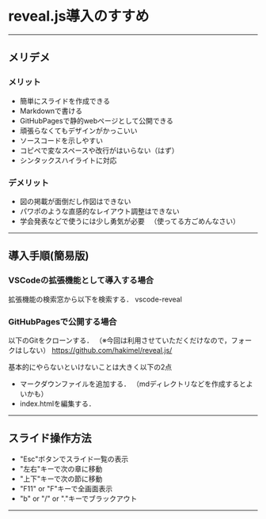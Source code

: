 # reveal.js導入のすすめ

---

## メリデメ

### メリット
* 簡単にスライドを作成できる
 * Markdownで書ける
 * GitHubPagesで静的webページとして公開できる
 * 頑張らなくてもデザインがかっこいい
* ソースコードを示しやすい
 * コピペで変なスペースや改行がはいらない（はず）
 * シンタックスハイライトに対応

### デメリット
* 図の掲載が面倒だし作図はできない
* パワポのような直感的なレイアウト調整はできない
* 学会発表などで使うには少し勇気が必要
　（使ってる方ごめんなさい）

---

## 導入手順(簡易版)

### VSCodeの拡張機能として導入する場合
拡張機能の検索窓から以下を検索する．
vscode-reveal

### GitHubPagesで公開する場合
以下のGitをクローンする．
（※今回は利用させていただくだけなので，フォークはしない）
https://github.com/hakimel/reveal.js/

基本的にやらないといけないことは大きく以下の2点
* マークダウンファイルを追加する．
（mdディレクトリなどを作成するとよいかも）
* index.htmlを編集する．

---

## スライド操作方法
* "Esc"ボタンでスライド一覧の表示
* "左右"キーで次の章に移動
* "上下"キーで次の節に移動
* "F11" or "F"キーで全画面表示
* "b" or "/" or "."キーでブラックアウト

---
